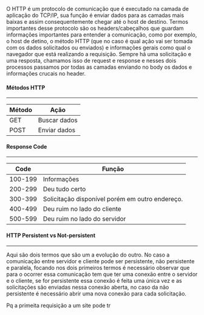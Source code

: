 
O HTTP é um protocolo de comunicação que é executado na camada de aplicação do TCP/IP, sua função é enviar dados para as camadas mais baixas e assim consequentemente chegar até o host de destino. Termos importantes desse protocolo são os headers/cabeçalhos que guardam informações importantes para entender a comunicação, como por exemplo, o host de detino, o método HTTP (que no caso é qual ação vai ser tomada com os dados solicitados ou enviados) e informações gerais como qual o navegador que está realizando a requisição. Sempre há uma solicitação e uma resposta, chamamos isso de request e response e nesses dois processos passamos por todas as camadas enviando no body os dados e informações crucais no header.


#### Métodos HTTP
---

|Método|Ação|
|---|---|
|GET|Buscar dados|
|POST|Enviar dados|

#### Response Code
---

| Code    | Função                                          |
| ------- | ----------------------------------------------- |
| 100-199 | Informações                                     |
| 200-299 | Deu tudo certo                                  |
| 300-399 | Solicitação disponível porém em outro endereço. |
| 400-499 | Deu ruim no lado do cliente                     |
| 500-599 | Deu ruim no lado do servidor                    |

#### HTTP Persistent vs Not-persistent
---
Aqui são dois termos que são um a evolução do outro. No caso a comunicação entre servidor e cliente pode ser persistente, não persistente e paralela, focando nos dois primeiros termos é necessário observar que para o ocorrer essa comunicação tem que ter uma conexão entre o servidor e o cliente, se for persistente essa conexão é feita uma única vez e as solicitações são enviadas nessa conexão aberta, no caso da não persistente é necessário abrir uma nova conexão para cada solicitação.


Pq a primeita requisição a um site pode tr